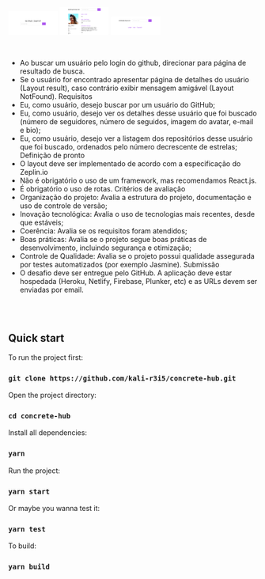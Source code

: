 <p float="left">
  <img src="https://github.com/kali-r3i5/concrete-hub/blob/master/src/assets/snapshot.png" width="100" />
  <img src="https://github.com/kali-r3i5/concrete-hub/blob/master/src/assets/profile-snapshot.png" width="100" /> 
  <img src="https://github.com/kali-r3i5/concrete-hub/blob/master/src/assets/not-found-snapshot.png" width="100" />
</p>
<br />

- Ao buscar um usuário pelo login do github, direcionar para
  página de resultado de busca.
- Se o usuário for encontrado apresentar página de detalhes do
  usuário (Layout result), caso contrário exibir mensagem
  amigável (Layout NotFound).
  Requisitos
- Eu, como usuário, desejo buscar por um usuário do GitHub;
- Eu, como usuário, desejo ver os detalhes desse usuário que foi
  buscado (número de seguidores, número de seguidos, imagem do
  avatar, e-mail e bio);
- Eu, como usuário, desejo ver a listagem dos repositórios desse
  usuário que foi buscado, ordenados pelo número decrescente de
  estrelas;
  Definição de pronto
- O layout deve ser implementado de acordo com a especificação
  do Zeplin.io
- Não é obrigatório o uso de um framework, mas recomendamos
  React.js.
- É obrigatório o uso de rotas.
  Critérios de avaliação
- Organização do projeto: Avalia a estrutura do projeto,
  documentação e uso de controle de versão;
- Inovação tecnológica: Avalia o uso de tecnologias mais
  recentes, desde que estáveis;
- Coerência: Avalia se os requisitos foram atendidos;
- Boas práticas: Avalia se o projeto segue boas práticas de
  desenvolvimento, incluindo segurança e otimização;
- Controle de Qualidade: Avalia se o projeto possui qualidade
  assegurada por testes automatizados (por exemplo Jasmine).
  Submissão
- O desafio deve ser entregue pelo GitHub. A aplicação deve
  estar hospedada (Heroku, Netlify, Firebase, Plunker, etc) e as
  URLs devem ser enviadas por email.

<br /><br />

## Quick start

To run the project first:

### `git clone https://github.com/kali-r3i5/concrete-hub.git`

Open the project directory:

### `cd concrete-hub`

Install all dependencies:

### `yarn`

Run the project:

### `yarn start`

Or maybe you wanna test it:

### `yarn test`

To build:

### `yarn build`

<br /><br />
